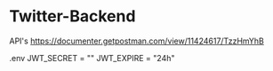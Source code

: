 # Twitter-Backend

API's
https://documenter.getpostman.com/view/11424617/TzzHmYhB

.env
JWT_SECRET = "<secret>"
JWT_EXPIRE = "24h"
